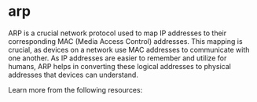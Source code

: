 # arp

ARP is a crucial network protocol used to map IP addresses to their corresponding MAC (Media Access Control) addresses. This mapping is crucial, as devices on a network use MAC addresses to communicate with one another. As IP addresses are easier to remember and utilize for humans, ARP helps in converting these logical addresses to physical addresses that devices can understand.

Learn more from the following resources:
